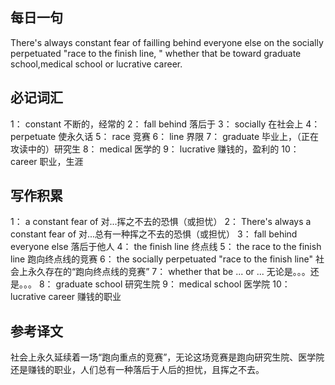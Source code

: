 ## 每日一句
There's always constant fear of failling behind everyone else on the socially perpetuated "race to the finish line,  "
whether that be toward graduate school,medical school or lucrative career.

## 必记词汇
1： constant 不断的，经常的
2： fall behind 落后于
3： socially 在社会上
4： perpetuate 使永久话
5： race 竞赛
6： line 界限
7： graduate 毕业上，（正在攻读中的）研究生
8： medical 医学的
9： lucrative 赚钱的，盈利的
10：career 职业，生涯

## 写作积累
1： a constant fear of 对...挥之不去的恐惧（或担忧）
2： There's always a constant fear of 对...总有一种挥之不去的恐惧（或担忧）
3： fall behind everyone else 落后于他人
4： the finish line 终点线
5： the race to the finish line 跑向终点线的竞赛
6： the socially perpetuated "race to the finish line" 社会上永久存在的“跑向终点线的竞赛”
7： whether that be ... or ... 无论是。。。还是。。。
8： graduate school 研究生院
9： medical school 医学院
10： lucrative career 赚钱的职业

## 参考译文
社会上永久延续着一场“跑向重点的竞赛”，无论这场竞赛是跑向研究生院、医学院还是赚钱的职业，人们总有一种落后于人后的担忧，且挥之不去。
